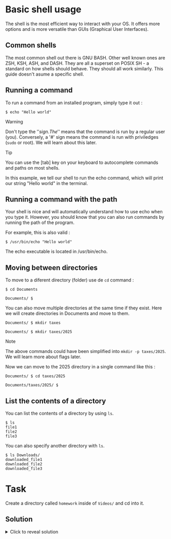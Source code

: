 # Basic shell usage

The shell is the most efficient way to interact with your OS. It offers more options and is more versatile than GUIs (Graphical User Interfaces).

## Common shells

The most common shell out there is GNU BASH. Other well known ones are ZSH, KSH, ASH, and DASH. They are all a superset on POSIX SH - a standard on how shells should behave. They should all work similarly. This guide doesn't asume a specific shell.

## Running a command

To run a command from an installed program, simply type it out :

```
$ echo "Hello world"
```

> [!WARNING]
> Don't type the '$' sign. The '$' means that the command is run by a regular user (you). Conversely, a '#' sign means the command is run with priviledges (```sudo``` or root). We will learn about this later.

> [!TIP]
> You can use the [tab] key on your keyboard to autocomplete commands and paths on most shells.

In this example, we tell our shell to run the echo command, which will print our string "Hello world" in the terminal.

## Running a command with the path

Your shell is nice and will automatically understand how to use echo when you type it. However, you should know that you can also run commands by running the path of the program.

For example, this is also valid :

```
$ /usr/bin/echo "Hello world"
```

The echo executable is located in /usr/bin/echo.

## Moving between directories

To move to a diferent directory (folder) use de ```cd``` command :

```
$ cd Documents
```

```
Documents/ $
```

You can also move multiple directories at the same time if they exist. Here we will create directories in Documents and move to them.

```
Documents/ $ mkdir taxes
```

```
Documents/ $ mkdir taxes/2025
```

> [!NOTE]
> The above commands could have been simplified into ```mkdir -p taxes/2025```. We will learn more about flags later.

Now we can move to the 2025 directory in a single command like this :

```
Documents/ $ cd taxes/2025
```

```
Documents/taxes/2025/ $
```

## List the contents of a directory

You can list the contents of a directory by using ```ls```.

```
$ ls
file1
file2
file3
```

You can also specify another directory with ```ls```.

```
$ ls Downloads/
downloaded_file1
downloaded_file2
downloaded_file3
```

# Task

Create a directory called ```homework``` inside of ```Videos/``` and cd into it. 

## Solution

<details>
    <summary>Click to reveal solution</summary>

    $ mkdir Videos/homework

    $ cd Videos/homework
</details>
